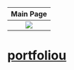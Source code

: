 |       Main Page          |
|:------------------------:|
|![](./img/portfoliou.png)|

# [portfoliou](https://ukmoldogazy.github.io/portfoliou/)
